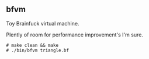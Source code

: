 ## bfvm

Toy Brainfuck virtual machine.

Plently of room for performance improvement's I'm sure.

~~~
# make clean && make
# ./bin/bfvm triangle.bf